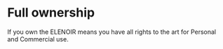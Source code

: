 # Full ownership

If you own the ELENOIR means you have all rights to the art for Personal and Commercial use.
